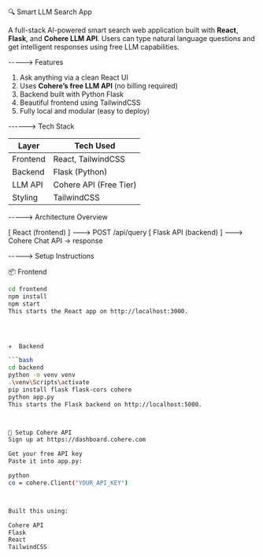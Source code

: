  🔍 Smart LLM Search App

A full-stack AI-powered smart search web application built with **React**, **Flask**, and **Cohere LLM API**. Users can type natural language questions and get intelligent responses using free LLM capabilities.


 -----> Features

 1. Ask anything via a clean React UI
 2. Uses **Cohere’s free LLM API** (no billing required)
 3. Backend built with Python Flask
 4. Beautiful frontend using TailwindCSS
 5. Fully local and modular (easy to deploy)


 ------> Tech Stack

| Layer       | Tech Used             |
|-------------|------------------------|
| Frontend    | React, TailwindCSS     |
| Backend     | Flask (Python)         |
| LLM API     | Cohere API (Free Tier) |
| Styling     | TailwindCSS            |



----->  Architecture Overview

[ React (frontend) ]   --->   POST /api/query
[ Flask API (backend) ]  --->   Cohere Chat API → response 



----->  Setup Instructions


📦 Frontend

```bash
cd frontend
npm install
npm start
This starts the React app on http://localhost:3000.




✈  Backend

```bash
cd backend
python -m venv venv
.\venv\Scripts\activate
pip install flask flask-cors cohere
python app.py
This starts the Flask backend on http://localhost:5000.



🔑 Setup Cohere API
Sign up at https://dashboard.cohere.com

Get your free API key
Paste it into app.py:

python
co = cohere.Client("YOUR_API_KEY")



Built this using:

Cohere API
Flask
React
TailwindCSS
